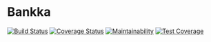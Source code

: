 # Bankka

[![Build Status](https://travis-ci.org/meetKazuki/Bankka.svg?branch=develop)](https://travis-ci.org/meetKazuki/Bankka)
[![Coverage Status](https://coveralls.io/repos/github/meetKazuki/Bankka/badge.svg?branch=develop)](https://coveralls.io/github/meetKazuki/Bankka?branch=develop)
[![Maintainability](https://api.codeclimate.com/v1/badges/94f5247eb3bc1b7dccf9/maintainability)](https://codeclimate.com/github/meetKazuki/Bankka/maintainability)
[![Test Coverage](https://api.codeclimate.com/v1/badges/94f5247eb3bc1b7dccf9/test_coverage)](https://codeclimate.com/github/meetKazuki/Bankka/test_coverage)
